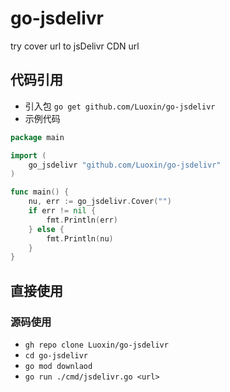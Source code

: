 # go-jsdelivr

try cover url to jsDelivr CDN url

## 代码引用

- 引入包
  `go get github.com/Luoxin/go-jsdelivr`
- 示例代码

```go
package main

import (
	go_jsdelivr "github.com/Luoxin/go-jsdelivr"
)

func main() {
	nu, err := go_jsdelivr.Cover("")
	if err != nil {
		fmt.Println(err)
	} else {
		fmt.Println(nu)
	}
}
```

## 直接使用

### 源码使用

- `gh repo clone Luoxin/go-jsdelivr`
- `cd go-jsdelivr`
- `go mod downlaod`
- `go run ./cmd/jsdelivr.go <url>`
